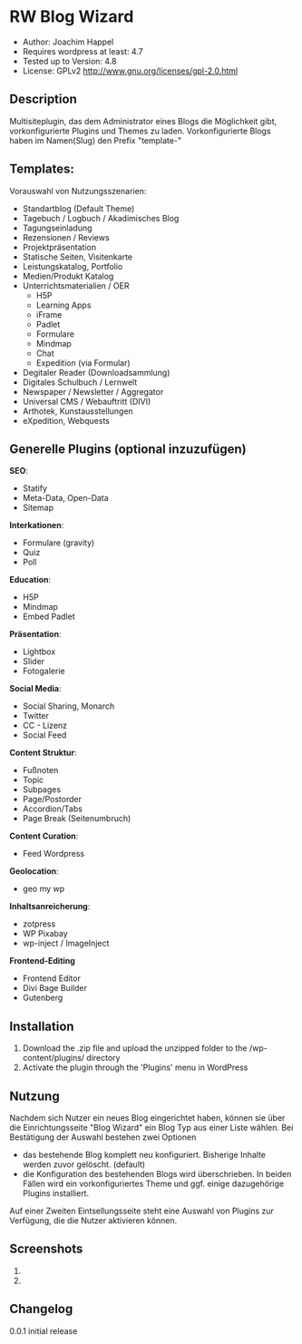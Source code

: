 RW Blog Wizard
====================

 - Author: Joachim Happel
 - Requires wordpress  at least: 4.7
 - Tested up to Version: 4.8
 - License: GPLv2  http://www.gnu.org/licenses/gpl-2.0.html
 
Description
---------------------
 Multisiteplugin, das dem Administrator eines Blogs die Möglichkeit gibt, vorkonfigurierte Plugins und Themes zu laden.
 Vorkonfigurierte Blogs haben im Namen(Slug) den Prefix "template-"
 
 
  
 
Templates:
---------------------
 Vorauswahl von Nutzungsszenarien:
 
 * Standartblog (Default Theme)
 * Tagebuch / Logbuch / Akadimisches Blog
 * Tagungseinladung
 * Rezensionen / Reviews
 * Projektpräsentation
 * Statische Seiten, Visitenkarte
 * Leistungskatalog, Portfolio
 * Medien/Produkt Katalog
 * Unterrichtsmaterialien / OER
    * H5P
    * Learning Apps
    * iFrame
    * Padlet
    * Formulare
    * Mindmap
    * Chat
    * Expedition (via Formular)
 * Degitaler Reader (Downloadsammlung)
 * Digitales Schulbuch / Lernwelt
 * Newspaper / Newsletter / Aggregator
 * Universal CMS / Webauftritt (DIVI)
 * Arthotek, Kunstausstellungen
 * eXpedition, Webquests

 
 Generelle Plugins (optional inzuzufügen)
 ------------------------
 **SEO**:
 * Statify
 * Meta-Data, Open-Data
 * Sitemap
 
 **Interkationen**:

 * Formulare (gravity)
 * Quiz
 * Poll
 
 **Education**:

 * H5P
 * Mindmap 
 * Embed Padlet 
 
 **Präsentation**:

 * Lightbox
 * Slider
 * Fotogalerie
  
 **Social Media**:
 
 * Social Sharing, Monarch
 * Twitter
 * CC - Lizenz
 * Social Feed
 
 **Content Struktur**:
 
 * Fußnoten
 * Topic
 * Subpages
 * Page/Postorder
 * Accordion/Tabs
 * Page Break (Seitenumbruch)
 
 **Content Curation**:
 * Feed Wordpress
 
 
 **Geolocation**:
 
 * geo my wp

 **Inhaltsanreicherung**:
 * zotpress
 * WP Pixabay
 * wp-inject / ImageInject
 
 **Frontend-Editing**
 * Frontend Editor
 * Divi Bage Builder
 * Gutenberg
 
 

Installation
---------------------
 
 1. Download the .zip file and upload the unzipped folder to the /wp-content/plugins/ directory
 2. Activate the plugin through the 'Plugins' menu in WordPress

Nutzung
---------------------
Nachdem sich Nutzer ein neues Blog eingerichtet haben, können sie über die Einrichtungsseite "Blog Wizard" ein Blog Typ aus einer Liste wählen.
Bei Bestätigung der Auswahl bestehen zwei Optionen 
- das bestehende Blog komplett neu konfiguriert. Bisherige Inhalte werden zuvor gelöscht. (default)
- die Konfiguration des bestehenden Blogs wird überschrieben. 
In beiden Fällen wird ein vorkonfiguriertes Theme und ggf. einige dazugehörige Plugins installiert.

Auf einer Zweiten Eintsellungsseite steht eine Auswahl von Plugins zur Verfügung, die die Nutzer aktivieren können.  

Screenshots
---------------------
 
 1. 
 2. 
 
Changelog
---------------------

0.0.1 initial release
 
